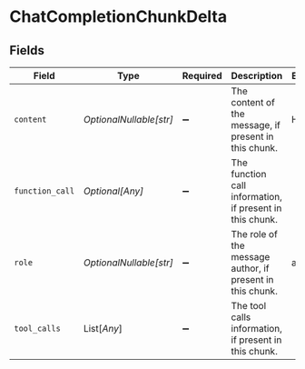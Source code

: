 # ChatCompletionChunkDelta


## Fields

| Field                                                     | Type                                                      | Required                                                  | Description                                               | Example                                                   |
| --------------------------------------------------------- | --------------------------------------------------------- | --------------------------------------------------------- | --------------------------------------------------------- | --------------------------------------------------------- |
| `content`                                                 | *OptionalNullable[str]*                                   | :heavy_minus_sign:                                        | The content of the message, if present in this chunk.     | Hello                                                     |
| `function_call`                                           | *Optional[Any]*                                           | :heavy_minus_sign:                                        | The function call information, if present in this chunk.  |                                                           |
| `role`                                                    | *OptionalNullable[str]*                                   | :heavy_minus_sign:                                        | The role of the message author, if present in this chunk. | assistant                                                 |
| `tool_calls`                                              | List[*Any*]                                               | :heavy_minus_sign:                                        | The tool calls information, if present in this chunk.     |                                                           |